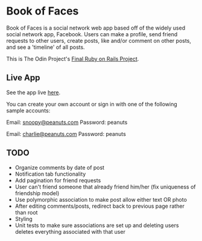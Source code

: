 # Book of Faces

Book of Faces is a social network web app based off of the widely used social network app, Facebook. Users can make a profile, send friend requests to other users, create posts, like and/or comment on other posts, and see a 'timeline' of all posts.

This is The Odin Project's [Final Ruby on Rails Project](http://www.theodinproject.com/courses/ruby-on-rails/lessons/final-project).

## Live App
See the app live [here](https://frozen-sands-98166.herokuapp.com/).

You can create your own account or sign in with one of the following sample accounts:

Email: snoopy@peanuts.com
Password: peanuts

Email: charlie@peanuts.com
Password: peanuts

## TODO
- Organize comments by date of post
- Notification tab functionality
- Add pagination for friend requests
- User can't friend someone that already friend him/her (fix uniqueness of friendship model)
- Use polymorphic association to make post allow either text OR photo
- After editing comments/posts, redirect back to previous page rather than root
- Styling
- Unit tests to make sure associations are set up and deleting users deletes
 everything associated with that user